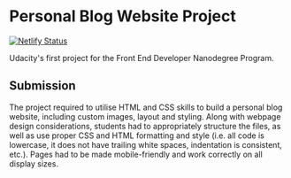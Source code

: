 # Personal Blog Website Project

[![Netlify Status](https://api.netlify.com/api/v1/badges/61bcf223-b2b4-49e9-b8a8-38b356d735a4/deploy-status)](https://app.netlify.com/sites/udacity-blog-project/deploys)

Udacity's first project for the Front End Developer Nanodegree Program.

## Submission

The project required to utilise HTML and CSS skills to build a personal blog website, including custom images, layout and styling. Along with webpage design considerations, students had to appropriately structure the files, as well as use proper CSS and HTML formatting and style (i.e. all code is lowercase, it does not have trailing white spaces, indentation is consistent, etc.). Pages had to be made mobile-friendly and work correctly on all display sizes.
